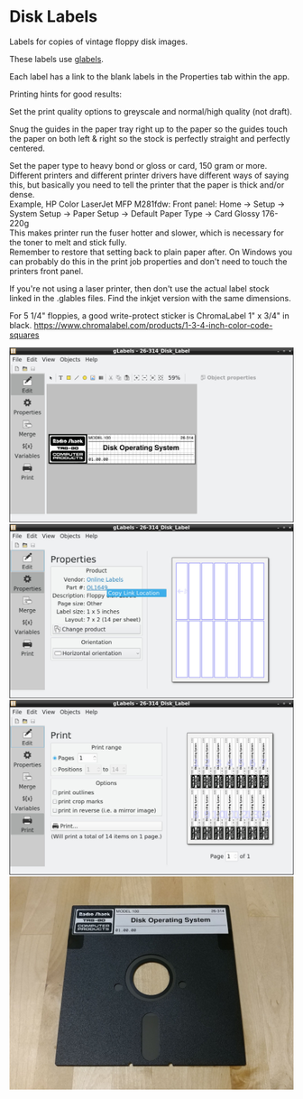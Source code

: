 # Disk Labels  
Labels for copies of vintage floppy disk images.

These labels use [glabels](https://github.com/jimevins/glabels-qt).

Each label has a link to the blank labels in the Properties tab within the app.

Printing hints for good results:  

Set the print quality options to greyscale and normal/high quality (not draft).

Snug the guides in the paper tray right up to the paper so the guides touch the paper on both left & right so the stock is perfectly straight and perfectly centered.  

Set the paper type to heavy bond or gloss or card, 150 gram or more. Different printers and different printer drivers have different ways of saying this, but basically you need to tell the printer that the paper is thick and/or dense.  
Example, HP Color LaserJet MFP M281fdw: Front panel: Home -> Setup -> System Setup -> Paper Setup -> Default Paper Type -> Card Glossy 176-220g  
This makes printer run the fuser hotter and slower, which is necessary for the toner to melt and stick fully.  
Remember to restore that setting back to plain paper after. On Windows you can probably do this in the print job properties and don't need to touch the printers front panel.  

If you're not using a laser printer, then don't use the actual label stock linked in the .glables files. Find the inkjet version with the same dimensions.

For 5 1/4" floppies, a good write-protect sticker is ChromaLabel 1" x 3/4" in black. https://www.chromalabel.com/products/1-3-4-inch-color-code-squares

![](disk_labels_1.jpg)  
![](disk_labels_2.jpg)  
![](disk_labels_3.jpg)  
![](disk_labels_4.jpg)  
